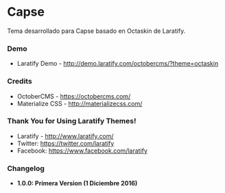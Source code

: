 # Capse
Tema desarrollado para Capse basado en Octaskin de Laratify.

### Demo
- Laratify Demo - http://demo.laratify.com/octobercms/?theme=octaskin

### Credits
- OctoberCMS - https://octobercms.com/
- Materialize CSS - http://materializecss.com/

### Thank You for Using Laratify Themes!
- Laratify - http://www.laratify.com/
- Twitter: https://twitter.com/laratify
- Facebook: https://www.facebook.com/laratify

### Changelog
- **1.0.0: Primera Version (1 Diciembre 2016)**
